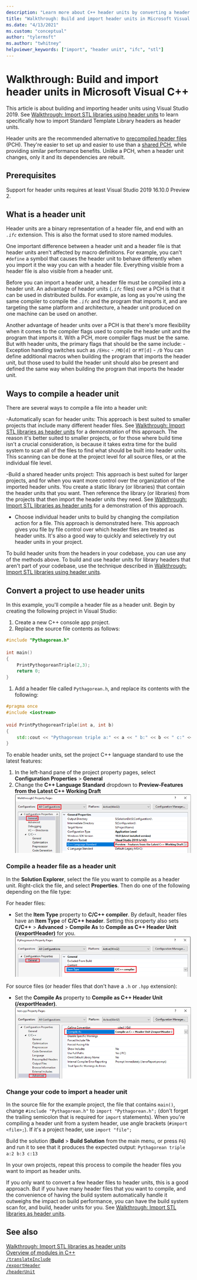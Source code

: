 ```yaml
---
description: "Learn more about C++ header units by converting a header file to a header unit"
title: "Walkthrough: Build and import header units in Microsoft Visual C++ projects"
ms.date: "4/13/2021"
ms.custom: "conceptual"
author: "tylermsft"
ms.author: "twhitney"
helpviewer_keywords: ["import", "header unit", "ifc", "stl"]
---
```


# Walkthrough: Build and import header units in Microsoft Visual C++

This article is about building and importing header units using Visual Studio 2019. See [Walkthrough: Import STL libraries using header units](walkthrough-import-stl-header-units.md) to learn specifically how to import Standard Template Library headers as header units.

Header units are the recommended alternative to [precompiled header files](creating-precompiled-header-files.md) (PCH). They're easier to set up and easier to use than a [shared PCH](https://devblogs.microsoft.com/cppblog/shared-pch-usage-sample-in-visual-studio), while providing similar performance benefits. Unlike a PCH, when a header unit changes, only it and its dependencies are rebuilt.

## Prerequisites

Support for header units requires at least Visual Studio 2019 16.10.0 Preview 2.

## What is a header unit

Header units are a binary representation of a header file, and end with an *`.ifc`* extension. This is also the format used to store named modules.

One important difference between a header unit and a header file is that header units aren't affected by macro definitions. For example, you can't `#define` a symbol that causes the header unit to behave differently when you import it the way you can with a header file. Everything visible from a header file is also visible from a header unit.

Before you can import a header unit, a header file must be compiled into a header unit. An advantage of header units (*`.ifc`* files) over a PCH is that it can be used in distributed builds. For example, as long as you're using the same compiler to compile the *`.ifc`*  and the program that imports it, and are targeting the same platform and architecture, a header unit produced on one machine can be used on another.

Another advantage of header units over a PCH is that there's more flexibility when it comes to the compiler flags used to compile the header unit and the program that imports it. With a PCH, more compiler flags must be the same. But with header units, the primary flags that should be the same include:
    - Exception handling switches such as `/EHsc`
    - `/MD[d]` or `MT[d]`
    - `/D` You can define additional macros when building the program that imports the header unit, but those used to build the header unit should also be present and defined the same way when building the program that imports the header unit.

## Ways to compile a header unit

There are several ways to compile a file into a header unit:

-Automatically scan for header units: This approach is best suited to smaller projects that include many different header files. See [Walkthrough: Import STL libraries as header units](walkthrough-import-stl-header-units.md#approach1) for a demonstration of this approach. The reason it's better suited to smaller projects, or for those where build time isn't a crucial consideration, is because it takes extra time for the build system to scan all of the files to find what should be built into header units. This scanning can be done at the project level for all source files, or at the individual file level.

-Build a shared header units project: This approach is best suited for larger projects, and for when you want more control over the organization of the imported header units. You create a static library (or libraries) that contain the header units that you want. Then reference the library (or libraries) from the projects that then import the header units they need. See [Walkthrough: Import STL libraries as header units](walkthrough-import-stl-header-units.md#approach2) for a demonstration of this approach.

- Choose individual header units to build by changing the compilation action for a file. This approach is demonstrated here. This approach gives you file by file control over which header files are treated as header units. It's also a good way to quickly and selectively try out header units in your project.

To build header units from the headers in your codebase, you can use any of the methods above. To build and use header units for library headers that aren't part of your codebase, use the technique described in [Walkthrough: Import STL libraries using header units](walkthrough-import-stl-header-units.md).
 
## Convert a project to use header units

In this example, you'll compile a header file as a header unit. Begin by creating the following project in Visual Studio:

1. Create a new C++ console app project.
1. Replace the source file contents as follows:
```cpp
#include "Pythagorean.h"

int main()
{
    PrintPythogoreanTriple(2,3);
    return 0;
}
```
1. Add a header file called `Pythagorean.h`, and replace its contents with the following:
```cpp
#pragma once
#include <iostream>

void PrintPythogoreanTriple(int a, int b)
{
    std::cout << "Pythagorean triple a:" << a << " b:" << b << " c:" << a*a + b*b << std::endl;
}
```

To enable header units, set the project C++ language standard to use the latest features:

1. In the left-hand pane of the project property pages, select **Configuration Properties** > **General**
1. Change the **C++ Language Standard** dropdown to **Preview-Features from the Latest C++ Working Draft**
![Set language standard to preview version](media/set-cpp-language-latest.png)

### Compile a header file as a header unit

In the **Solution Explorer**, select the file you want to compile as a header unit. Right-click the file, and select **Properties**. Then do one of the following depending on the file type:

For header files:
- Set the **Item Type** property to **C/C++ compiler**. By default, header files have an **Item Type** of **C/C++ header**. Setting this property also sets **C/C++** > **Advanced** > **Compile As** to **Compile as C++ Header Unit (/exportHeader)** for you.
![Changing the item type to c/c++ compiler](media/change-item-type.png)

For source files (or header files that don't have a `.h` or `.hpp` extension):
- Set the **Compile As** property to **Compile as C++ Header Unit (/exportHeader)**.
![Changing Compile As to Compile as C++ Header Unit ](media/change-compile-as.png)

### Change your code to import a header unit

In the source file for the example project, the file that contains `main()`, change `#include "Pythagorean.h"` to `import "Pythagorean.h";` (don't forget the trailing semicolon that is required for `import` statements). When you're compiling a header unit from a system header, use angle brackets (`#import <file>;`). If it's a project header, use `import "file";`

Build the solution (**Build** > **Build Solution** from the main menu, or press `F6`) and run it to see that it produces the expected output: `Pythagorean triple a:2 b:3 c:13`

In your own projects, repeat this process to compile the header files you want to import as header units.

If you only want to convert a few header files to header units, this is a good approach. But if you have many header files that you want to compile, and the convenience of having the build system automatically handle it outweighs the impact on build performance, you can have the build system scan for, and build, header units for you. See [Walkthrough: Import STL libraries as header units](walkthrough-import-stl-header-units.md#approach1).

## See also

[Walkthrough: Import STL libraries as header units](walkthrough-import-stl-header-units.md#approach1)\
[Overview of modules in C++](../cpp/modules-cpp.md) \
[`/translateInclude`](./reference/translateinclude.md) \
[`/exportHeader`](./reference/module-exportheader.md) \
[`/headerUnit`](./reference/headerunit.md)